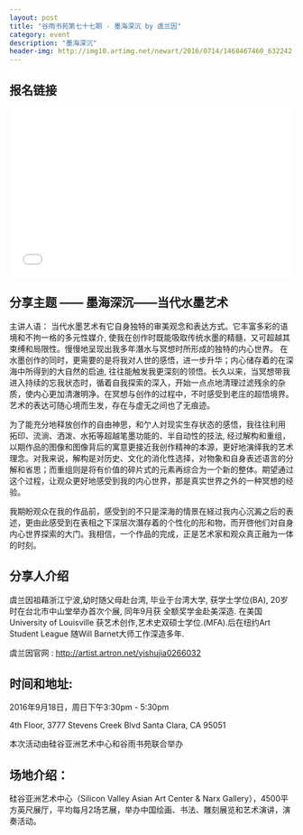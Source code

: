 ```yaml
---
layout: post
title: "谷雨书苑第七十七期 - 墨海深沉 by 虞兰因"
category: event
description: "墨海深沉"
header-img: http://img10.artimg.net/newart/2016/0714/1468467460_632242.jpg.abig.jpg
---
```


## 报名链接
<div style="width:100%; text-align:left;" ><iframe src="//eventbrite.com/tickets-external?eid=27586813903&ref=etckt" frameborder="0" height="300" width="100%" vspace="0" hspace="0" marginheight="5" marginwidth="5" scrolling="auto" allowtransparency="true"></iframe></div>

## 分享主题 —— 墨海深沉——当代水墨艺术
主讲人语：
当代水墨艺术有它自身独特的审美观念和表达方式。它丰富多彩的语境和不拘一格的多元性媒介, 使我在创作时既能吸取传统水墨的精髓，又可超越其束缚和局限性。慢慢地呈现出我多年潛水与冥想时所形成的独特的内心世界。 
在水墨创作的同时，更需要的是将我对人世的感悟，进一步升华；内心储存着的在深海中所得到的大自然的启迪, 往往能触发我更深刻的领悟。长久以来，当冥想带我进入持续的忘我状态时，循着自我探索的深入，开始一点点地清理过滤残余的杂质，使内心更加清澈明净。在冥想与创作的过程中，不时感受到老庄的超悟境界。艺术的表达可随心境而生发，存在与虚无之间也了无痕迹。

为了能充分地释放创作的自由神思，和亇人対现实生存状态的感悟，我往往利用 拓印、流淌、洒泼、水拓等超越笔墨功能的、半自动性的技法, 经过解构和重组，以期作品的图像和图像背后的寓意更接近我创作精神的本源，更好地演绎我的艺术理念。对我来说，解构是对历史、文化的消化性选择，对物象和自身表述语言的分解和省思；而重组则是将有价值的碎片式的元素再综合为一个新的整体。期望通过这个过程，让观众更好地感受到我的内心世界，那是真实世界之外的一种冥想的经验。

我期盼观众在我的作品前，感受到的不只是深海的情景在経过我内心沉澱之后的表述，更由此感受到在表相之下深层次潛存着的个性化的形和物，而开啓他们対自身内心世界探索的大门。我相信，一个作品的完成，正是艺术家和观众真正融为一体的时刻。


## 分享人介绍
虞兰因祖藉浙江宁波,幼时随父母赴台湾, 毕业于台湾大学, 获学士学位(BA), 20岁时在台北市中山堂举办首次个展, 同年9月获 全额奖学金赴美深造. 在美国University of Louisville 获艺术创作,艺术史双硕士学位.(MFA).后在纽约Art Student League 随Will Barnet大师工作深造多年.

虞兰因官网 : 
http://artist.artron.net/yishujia0266032 	
                 

## 时间和地址:
2016年9月18日，周日下午3:30pm - 5:30pm

4th Floor, 3777 Stevens Creek Blvd Santa Clara, CA 95051

本次活动由硅谷亚洲艺术中心和谷雨书苑联合举办 

## 场地介绍：

硅谷亚洲艺术中心（Silicon Valley Asian Art Center & Narx Gallery），4500平方英尺展厅，平均每月2场艺展，举办中国绘画、书法、雕刻展览和艺术演讲，演奏活动。

